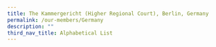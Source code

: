 ```yaml
---
title: The Kammergericht (Higher Regional Court), Berlin, Germany
permalink: /our-members/Germany
description: ""
third_nav_title: Alphabetical List
---
```


